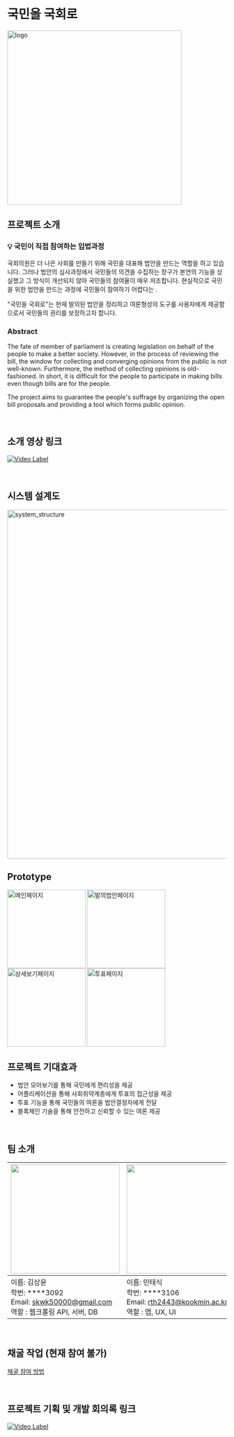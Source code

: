 # 국민을 국회로
<img width="400" alt="logo" src="https://ifh.cc/g/MSGhF8.png">

## 프로젝트 소개
### 💡 국민이 직접 참여하는 입법과정

국회의원은 더 나은 사회를 만들기 위해 국민을 대표해 법안을 만드는 역할을 하고 있습니다.
그러나 법안의 심사과정에서 국민들의 의견을 수집하는 창구가 본연의 기능을 상실했고 그 방식이 개선되지 않아 국민들의 참여율이 매우 저조합니다.
현실적으로 국민을 위한 법안을 만드는 과정에 국민들이 참여하기 어렵다는 .

"국민을 국회로"는 현재 발의된 법안을 정리하고 여론형성의 도구를 사용자에게 제공함으로서 국민들의 권리를 보장하고자 합니다.

### Abstract
The fate of member of parliament is creating legislation on behalf of the people to make a better society.
However, in the process of reviewing the bill, the window for collecting and converging opinions from the public is not well-known. Furthermore, the method of collecting opinions is old-fashioned. In short, it is difficult for the people to participate in making bills even though bills are for the people.

The project aims to guarantee the people's suffrage by organizing the open bill proposals and providing a tool which forms public opinion.

</br>

## 소개 영상 링크

[![Video Label](https://user-images.githubusercontent.com/24891555/161373041-e14a691c-7c36-4e96-a95c-1ae679c534eb.png)](https://youtu.be/kUm5M0ekxXQ)

</br>

## 시스템 설계도
<img width="800" alt="system_structure" src="https://user-images.githubusercontent.com/24891555/161218670-38e50b23-3b82-4820-9347-f041003300b5.png">

</br>

## Prototype
<img width="180" alt="메인페이지" src="https://user-images.githubusercontent.com/24891555/161413555-bc01523e-cbdc-4fbb-8cec-a89b54a9acaa.png" align="left">
<img width="180" alt="발의법안페이지" src="https://user-images.githubusercontent.com/24891555/161413598-350a6150-3e4c-4aed-8318-fedd65f03d5d.png" align="left">
<img width="180" alt="상세보기페이지" src="https://user-images.githubusercontent.com/24891555/161413559-9425efea-9e27-476f-b3a1-b3f30edeb540.png" align="left">
<img width="180" alt="투표페이지" src="https://user-images.githubusercontent.com/24891555/161413561-5ba90913-d5c4-4833-ad59-21e9d83fe221.png">

</br>

## 프로젝트 기대효과
- 법안 모아보기를 통해 국민에게 편리성을 제공 <br/>
- 어플리케이션을 통해 사회취약계층에게 투표의 접근성을 제공 <br/>
- 투표 기능을 통해 국민들의 여론을 법안결정자에게 전달 <br/>
- 블록체인 기술을 통해 안전하고 신뢰할 수 있는 여론 제공 <br/>

</br>

## 팀 소개


|<img src="https://ifh.cc/g/J9csdn.jpg" width="250" height="250">|<img src="https://user-images.githubusercontent.com/24891555/160340738-9ab2ce92-001f-44a6-a4cf-e6c6597be2b4.jpeg" width="250">|<img src="https://user-images.githubusercontent.com/24891555/160343995-d313df3f-b252-4271-800e-4ff67111336f.jpg" width="250">|
|:--|:--|:--|
|이름: 김상윤 </br> 학번: ****3092 </br> Email: skwk50000@gmail.com </br> 역할 : 웹크롤링 API, 서버, DB|이름: 민태식 </br> 학번: ****3106 </br> Email: rth2443@kookmin.ac.kr </br> 역할 : 앱, UX, UI|이름: 안성열 </br> 학번: ****3121 </br> Email: zxcv123594@gmail.com </br> 역할 : 블록체인 API, 서버|

</br>

## 채굴 작업 (현재 참여 불가)
[채굴 참여 방법](https://github.com/kookmin-sw/capstone-2022-03/blob/master/HowtoMine.md)

</br>

## 프로젝트 기획 및 개발 회의록 링크
[![Video Label](https://user-images.githubusercontent.com/24891555/162608368-201bdb69-dfd7-4971-8ae5-9f5849d52dbc.png)](https://elfin-bottle-d20.notion.site/2022-e5de333ed6cb4b3aabb0c3874a134b2e)

